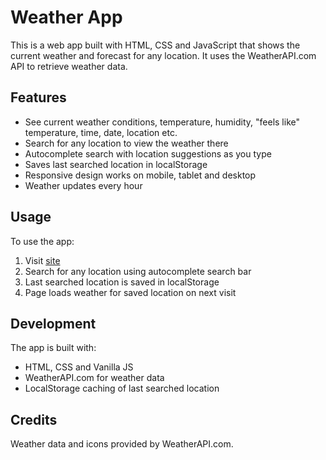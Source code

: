# Weather App

This is a web app built with HTML, CSS and JavaScript that shows the current weather and forecast for any location. It uses the WeatherAPI.com API to retrieve weather data.

## Features

* See current weather conditions, temperature, humidity, "feels like" temperature, time, date, location etc.
* Search for any location to view the weather there
* Autocomplete search with location suggestions as you type
* Saves last searched location in localStorage
* Responsive design works on mobile, tablet and desktop
* Weather updates every hour

## Usage

To use the app:

1. Visit [site](https://mahmoudtalass.github.io/weather-app/)
2. Search for any location using autocomplete search bar
3. Last searched location is saved in localStorage
4. Page loads weather for saved location on next visit

## Development

The app is built with:

* HTML, CSS and Vanilla JS
* WeatherAPI.com for weather data
* LocalStorage caching of last searched location

## Credits

Weather data and icons provided by WeatherAPI.com.
